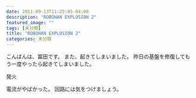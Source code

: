 ```yaml
---
date: 2011-09-13T11:25:05-04:00
description: "ROBOHAN EXPLOSION 2"
featured_image: ""
tags: [未分類]
title: "ROBOHAN EXPLOSION 2"
categories: 未分類
---
```


こんばんは、冨田です。
また、起きてしまいました。
昨日の基盤を修復してもう一度やったら起きてしまいました。
 
発火
 
電流がやばかった。
回路には気をつけましょう。
